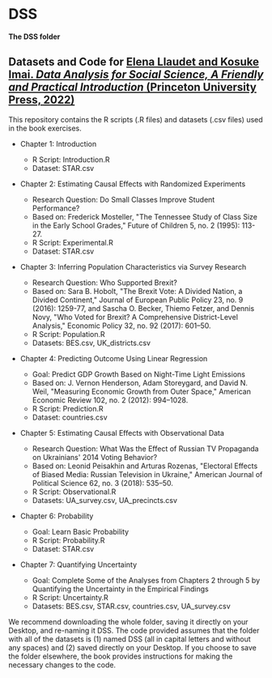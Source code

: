 # DSS
**The DSS folder**

## Datasets and Code for [Elena Llaudet and Kosuke Imai. _Data Analysis for Social Science, A Friendly and Practical Introduction_ (Princeton University Press, 2022)](https://press.princeton.edu/books/paperback/9780691199436/data-analysis-for-social-science)

This repository contains the R scripts (.R files) and datasets (.csv files) used in the book exercises.

* Chapter 1: Introduction
  * R Script: Introduction.R
  * Dataset: STAR.csv
  
* Chapter 2: Estimating Causal Effects with Randomized Experiments 
  * Research Question: Do Small Classes Improve Student Performance?
  * Based on: Frederick Mosteller, "The Tennessee Study of Class Size in the Early School Grades," Future of Children 5, no. 2 (1995): 113-27.
  * R Script: Experimental.R
  * Dataset: STAR.csv
  
* Chapter 3: Inferring Population Characteristics via Survey Research 
  * Research Question: Who Supported Brexit?
  * Based on: Sara B. Hobolt, "The Brexit Vote: A Divided Nation, a Divided Continent," Journal of European Public Policy 23, no. 9 (2016): 1259-77, and Sascha O. Becker, Thiemo Fetzer, and Dennis Novy, "Who Voted for Brexit? A Comprehensive District-Level Analysis," Economic Policy 32, no. 92 (2017): 601–50.
  * R Script: Population.R
  * Datasets: BES.csv, UK_districts.csv
  
* Chapter 4: Predicting Outcome Using Linear Regression
  * Goal: Predict GDP Growth Based on Night-Time Light Emissions
  * Based on: J. Vernon Henderson, Adam Storeygard, and David N. Weil, "Measuring Economic Growth from Outer Space," American Economic Review 102, no. 2 (2012): 994–1028.
  * R Script: Prediction.R
  * Dataset: countries.csv
  
* Chapter 5: Estimating Causal Effects with Observational Data
  * Research Question: What Was the Effect of Russian TV Propaganda on Ukrainians' 2014 Voting Behavior?
  * Based on: Leonid Peisakhin and Arturas Rozenas, "Electoral Effects of Biased Media: Russian Television in Ukraine," American Journal of Political Science 62, no. 3 (2018): 535–50.
  * R Script: Observational.R
  * Datasets: UA_survey.csv, UA_precincts.csv
  
* Chapter 6: Probability
  * Goal: Learn Basic Probability
  * R Script: Probability.R
  * Dataset: STAR.csv
  
* Chapter 7: Quantifying Uncertainty
  * Goal: Complete Some of the Analyses from Chapters 2 through 5 by Quantifying the Uncertainty in the Empirical Findings
  * R Script: Uncertainty.R
  * Datasets: BES.csv, STAR.csv, countries.csv, UA_survey.csv

We recommend downloading the whole folder, saving it directly on your Desktop, and re-naming it DSS. The code provided assumes that the folder with all of the datasets is (1) named DSS (all in capital letters and without any spaces) and (2) saved directly on your Desktop. If you choose to save the folder elsewhere, the book provides instructions for making the necessary changes to the code.
